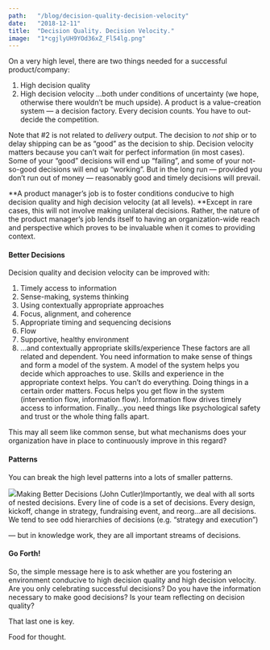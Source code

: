 ```yaml
---
path:	"/blog/decision-quality-decision-velocity"
date:	"2018-12-11"
title:	"Decision Quality. Decision Velocity."
image:	"1*cgjlyUH9YOd36xZ_Fl54lg.png"
---
```


On a very high level, there are two things needed for a successful product/company:

1. High decision quality
2. High decision velocity
…both under conditions of uncertainty (we hope, otherwise there wouldn’t be much upside). A product is a value-creation system — a decision factory. Every decision counts. You have to out-decide the competition.

Note that #2 is not related to *delivery* output. The decision to *not* ship or to delay shipping can be as “good” as the decision to ship. Decision velocity matters because you can’t wait for perfect information (in most cases). Some of your “good” decisions will end up “failing”, and some of your not-so-good decisions will end up “working”. But in the long run — provided you don’t run out of money — reasonably good and timely decisions will prevail.

**A product manager’s job is to foster conditions conducive to high decision quality and high decision velocity (at all levels). **Except in rare cases, this will not involve making unilateral decisions. Rather, the nature of the product manager’s job lends itself to having an organization-wide reach and perspective which proves to be invaluable when it comes to providing context.

#### Better Decisions

Decision quality and decision velocity can be improved with:

1. Timely access to information
2. Sense-making, systems thinking
3. Using contextually appropriate approaches
4. Focus, alignment, and coherence
5. Appropriate timing and sequencing decisions
6. Flow
7. Supportive, healthy environment
8. …and contextually appropriate skills/experience
These factors are all related and dependent. You need information to make sense of things and form a model of the system. A model of the system helps you decide which approaches to use. Skills and experience in the appropriate context helps. You can’t do everything. Doing things in a certain order matters. Focus helps you get flow in the system (intervention flow, information flow). Information flow drives timely access to information. Finally…you need things like psychological safety and trust or the whole thing falls apart.

This may all seem like common sense, but what mechanisms does your organization have in place to continuously improve in this regard?

#### Patterns

You can break the high level patterns into a lots of smaller patterns.

![](/images/1*cgjlyUH9YOd36xZ_Fl54lg.png)Making Better Decisions (John Cutler)Importantly, we deal with all sorts of nested decisions. Every line of code is a set of decisions. Every design, kickoff, change in strategy, fundraising event, and reorg…are all decisions. We tend to see odd hierarchies of decisions (e.g. “strategy and execution”)

 — but in knowledge work, they are all important streams of decisions.

#### Go Forth!

So, the simple message here is to ask whether are you fostering an environment conducive to high decision quality and high decision velocity. Are you only celebrating successful decisions? Do you have the information necessary to make good decisions? Is your team reflecting on decision quality?

That last one is key.

Food for thought.

